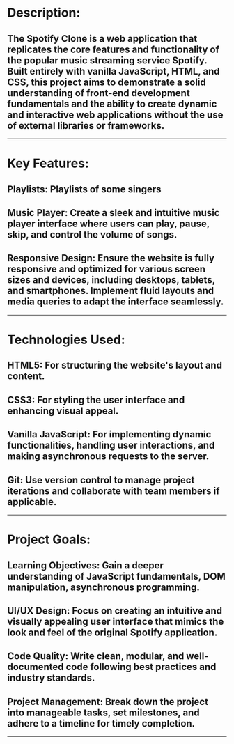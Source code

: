 # Description:
## The Spotify Clone is a web application that replicates the core features and functionality of the popular music streaming service Spotify. Built entirely with vanilla JavaScript, HTML, and CSS, this project aims to demonstrate a solid understanding of front-end development fundamentals and the ability to create dynamic and interactive web applications without the use of external libraries or frameworks.
***

# Key Features:

## Playlists: Playlists of some singers

## Music Player: Create a sleek and intuitive music player interface where users can play, pause, skip, and control the volume of songs.

## Responsive Design: Ensure the website is fully responsive and optimized for various screen sizes and devices, including desktops, tablets, and smartphones. Implement fluid layouts and media queries to adapt the interface seamlessly.
***

# Technologies Used:

## HTML5: For structuring the website's layout and content.
## CSS3: For styling the user interface and enhancing visual appeal.
## Vanilla JavaScript: For implementing dynamic functionalities, handling user interactions, and making asynchronous requests to the server.
## Git: Use version control to manage project iterations and collaborate with team members if applicable.
***

# Project Goals:

## Learning Objectives: Gain a deeper understanding of JavaScript fundamentals, DOM manipulation, asynchronous programming.
## UI/UX Design: Focus on creating an intuitive and visually appealing user interface that mimics the look and feel of the original Spotify application.
## Code Quality: Write clean, modular, and well-documented code following best practices and industry standards.
## Project Management: Break down the project into manageable tasks, set milestones, and adhere to a timeline for timely completion.
***
